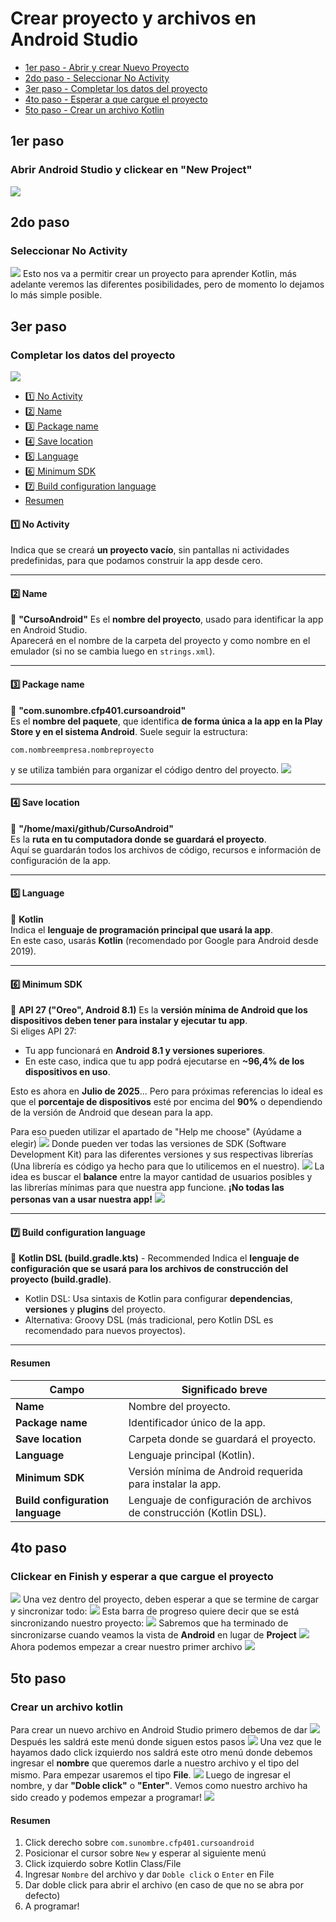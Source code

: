 # Crear proyecto y archivos en Android Studio
- [1er paso - Abrir y crear Nuevo Proyecto](#1er-paso)
- [2do paso - Seleccionar No Activity](#2do-paso)
- [3er paso - Completar los datos del proyecto](#3er-paso)
- [4to paso - Esperar a que cargue el proyecto](#4to-paso)
- [5to paso - Crear un archivo Kotlin](#5to-paso)


## 1er paso
### Abrir Android Studio y clickear en "New Project"
  ![](../recursos/CrearProyecto1.png)

## 2do paso
### Seleccionar No Activity
![](../recursos/CrearProyecto2.png)
Esto nos va a permitir crear un proyecto para aprender Kotlin, más adelante veremos las diferentes posibilidades, pero de momento lo dejamos lo más simple posible.
## 3er paso
### Completar los datos del proyecto
![](../recursos/CrearProyecto3.png)
- [1️⃣ No Activity](#1-no-activity)
- [2️⃣ Name](#2-name)
- [3️⃣ Package name](#3-package-name)
- [4️⃣ Save location](#4-save-location)
- [5️⃣ Language](#5-language)
- [6️⃣ Minimum SDK](#6-minimum-sdk)
- [7️⃣ Build configuration language](#7-build-configuration-language)
- [Resumen](#resumen)
#### 1️⃣ No Activity

Indica que se creará **un proyecto vacío**, sin pantallas ni actividades predefinidas, para que podamos construir la app desde cero.

---
#### 2️⃣ Name

🔹 **"CursoAndroid"** 
Es el **nombre del proyecto**, usado para identificar la app en Android Studio.  
Aparecerá en el nombre de la carpeta del proyecto y como nombre en el emulador (si no se cambia luego en `strings.xml`).

---
#### 3️⃣ Package name

🔹 **"com.sunombre.cfp401.cursoandroid"**  
Es el **nombre del paquete**, que identifica **de forma única a la app en la Play Store y en el sistema Android**.
Suele seguir la estructura:

`com.nombreempresa.nombreproyecto`

y se utiliza también para organizar el código dentro del proyecto.
![](../recursos/Ejemplo%20Package%20name.png)

---
#### 4️⃣ Save location

🔹 **"/home/maxi/github/CursoAndroid"**  
Es la **ruta en tu computadora donde se guardará el proyecto**.  
Aquí se guardarán todos los archivos de código, recursos e información de configuración de la app.

---

#### 5️⃣ Language

🔹 **Kotlin**  
Indica el **lenguaje de programación principal que usará la app**.  
En este caso, usarás **Kotlin** (recomendado por Google para Android desde 2019).

---

#### 6️⃣ Minimum SDK

🔹 **API 27 ("Oreo", Android 8.1)** 
Es la **versión mínima de Android que los dispositivos deben tener para instalar y ejecutar tu app**.  
Si eliges API 27:

- Tu app funcionará en **Android 8.1 y versiones superiores**.
- En este caso, indica que tu app podrá ejecutarse en **~96,4% de los dispositivos en uso**.

Esto es ahora en **Julio de 2025**... Pero para próximas referencias lo ideal es que el **porcentaje de dispositivos** esté por encima del **90%** o dependiendo de la versión de Android que desean para la app.

Para eso pueden utilizar el apartado de "Help me choose" (Ayúdame a elegir)
![](../recursos/Min%20SDK%20Help%20me%20choose.png)
Donde pueden ver todas las versiones de SDK (Software Development Kit) para las diferentes versiones y sus respectivas librerías (Una librería es código ya hecho para que lo utilicemos en el nuestro).
![](../recursos/API%20Version%20distribution.png)
La idea es buscar el **balance** entre la mayor cantidad de usuarios posibles y las librerías mínimas para que nuestra app funcione. **¡No todas las personas van a usar nuestra app!**
![](../recursos/Mayor%20version%20vs%20menos%20dispositivos.png)

---
#### 7️⃣ Build configuration language

🔹 **Kotlin DSL (build.gradle.kts)** - Recommended
Indica el **lenguaje de configuración que se usará para los archivos de construcción del proyecto (build.gradle)**.

- Kotlin DSL: Usa sintaxis de Kotlin para configurar **dependencias**, **versiones** y **plugins** del proyecto.
- Alternativa: Groovy DSL (más tradicional, pero Kotlin DSL es recomendado para nuevos proyectos).

---
#### Resumen

| Campo                            | Significado breve                                                   |
| -------------------------------- | ------------------------------------------------------------------- |
| **Name**                         | Nombre del proyecto.                                                |
| **Package name**                 | Identificador único de la app.                                      |
| **Save location**                | Carpeta donde se guardará el proyecto.                              |
| **Language**                     | Lenguaje principal (Kotlin).                                        |
| **Minimum SDK**                  | Versión mínima de Android requerida para instalar la app.           |
| **Build configuration language** | Lenguaje de configuración de archivos de construcción (Kotlin DSL). |


## 4to paso
### Clickear en Finish y esperar a que cargue el proyecto
![](../recursos/Finish%20button.png)
Una vez dentro del proyecto, deben esperar a que se termine de cargar y sincronizar todo:
![](../recursos/Project%20view.png)
Esta barra de progreso quiere decir que se está sincronizando nuestro proyecto:
![](../recursos/Carga%20de%20Gradle.png)
Sabremos que ha terminado de sincronizarse cuando veamos la vista de **Android** en lugar de **Project**
![](../recursos/Project%20vs%20Android%20view%20zoom.png)
Ahora podemos empezar a crear nuestro primer archivo
![](../recursos/Android%20view.png)
## 5to paso
### Crear un archivo kotlin
Para crear un nuevo archivo en Android Studio primero debemos de dar
![](../recursos/Click%20derecho%20sobre%20el%20paquete.png)
Después les saldrá este menú donde siguen estos pasos
![](../recursos/Crear%20nuevo%20archivo.png)
Una vez que le hayamos dado click izquierdo nos saldrá este otro menú donde debemos ingresar el **nombre** que queremos darle a nuestro archivo y el tipo del mismo. Para empezar usaremos el tipo **File**.
![](../recursos/Kotlin%20file.png)
Luego de ingresar el nombre, y dar **"Doble click"** o **"Enter"**. Vemos como nuestro archivo ha sido creado y podemos empezar a programar!
![](../recursos/Creación%20de%20archivo%20kotlin.png)
#### Resumen
1. Click derecho sobre `com.sunombre.cfp401.cursoandroid`
2. Posicionar el cursor sobre `New` y esperar al siguiente menú
3. Click izquierdo sobre Kotlin Class/File
4. Ingresar `Nombre` del archivo y dar `Doble click` o `Enter` en File
5. Dar doble click para abrir el archivo (en caso de que no se abra por defecto)
6. A programar!

